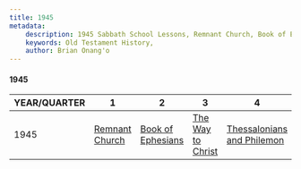 ```yaml
---
title: 1945
metadata:
    description: 1945 Sabbath School Lessons, Remnant Church, Book of Ephesians, The Way to Christ, Thessalonians and Philemon
    keywords: Old Testament History,
    author: Brian Onang'o
---
```


#### 1945

YEAR/QUARTER |   1  | 2| 3| 4
-------------|------------|---|--|---
1945   |  [Remnant Church](/1941-1950/1945/quarter1) | [Book of Ephesians](/1941-1950/1945/quarter2) | [The Way to Christ](/1941-1950/1945/quarter3) | [Thessalonians and Philemon](/1941-1950/1945/quarter4) |
 